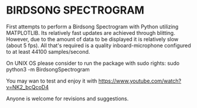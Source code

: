 # BIRDSONG SPECTROGRAM

First attempts to perform a Birdsong Spectrogram with Python utilizing MATPLOTLIB. Its relatively fast updates are achieved through blitting. However, due to the amount of data to be displayed it is relatively slow (about 5 fps).
All that's required is a quality inboard-microphone configured to at least 44100 samples/second.

On UNIX OS please consider to run the package with sudo rights:
sudo python3 -m BirdsongSpectrogram

You may wan to test and enjoy it with https://www.youtube.com/watch?v=NK2_bcQcoD4

Anyone is welcome for revisions and suggestions.